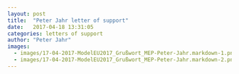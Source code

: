 ```yaml
---
layout: post
title:  "Peter Jahr letter of support"
date:   2017-04-18 13:31:05
categories: letters of support
author: "Peter Jahr"
images:
  - images/17-04-2017-ModelEU2017_Grußwort_MEP-Peter-Jahr.markdown-1.png 
  - images/17-04-2017-ModelEU2017_Grußwort_MEP-Peter-Jahr.markdown-2.png 
---
```

